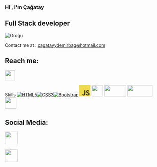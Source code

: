 ### Hi , I'm Çağatay

## Full Stack developer
<img src="https://camo.githubusercontent.com/c5f5b94a887d382057c62f145368ce9c7bf31548ae7ced8e8f02557eb3ff6e99/68747470733a2f2f632e74656e6f722e636f6d2f796d7063434e5f666c6e3841414141642f626162792d796f64612d7468652d6d616e64616c6f7269616e2e676966" alt="Grogu" data-canonical-src="https://c.tenor.com/ympcCN_fln8AAAAd/baby-yoda-the-mandalorian.gif" style="width:450px;height:450px">

 Contact me at : cagatayydemirbag@hotmail.com



## Reach me:
[linkedin]: https://www.linkedin.com/in/çağatay-demirbağ-805356212/

[<img height="32" width="32" src="https://unpkg.com/simple-icons@v6/icons/linkedin.svg" />][linkedin]

 Skills
<a href="https://www.w3schools.com/html/" rel="nofollow">
<img src="https://raw.githubusercontent.com/danielcranney/readme-generator/main/public/icons/skills/html5-colored.svg" width="36" height="36" alt="HTML5" style="max-width: 100%;"></a><a href="https://www.w3.org/TR/CSS/#css" rel="nofollow"><img src="https://raw.githubusercontent.com/danielcranney/readme-generator/main/public/icons/skills/css3-colored.svg" width="36" height="36" alt="CSS3" style="max-width: 100%;"></a><a href="https://getbootstrap.com/" rel="nofollow"><img src="https://raw.githubusercontent.com/danielcranney/readme-generator/main/public/icons/skills/bootstrap-colored.svg" width="36" height="36" alt="Bootstrap" style="max-width: 100%;"></a>
<a href="https://www.javascript.com"><img width="36" height="36" src="https://raw.githubusercontent.com/github/explore/80688e429a7d4ef2fca1e82350fe8e3517d3494d/topics/javascript/javascript.png"></a>
<a href="https://learn.microsoft.com/en-us/dotnet/csharp/"><img width="36" height="36" src="https://miro.medium.com/v2/resize:fit:640/format:webp/1*ymVNbsdd7KxHXHC4-LP7kw.png"></a>
<a href="https://learn.microsoft.com/en-us/dotnet/"><img width="70" height="36" src="https://logowik.com/content/uploads/images/dot-net-core1874.logowik.com.webp"></a>
<img width="80" height="36" src="https://i0.wp.com/learn.onemonth.com/wp-content/uploads/2019/07/image2-1.png?fit=600%2C315&ssl=1">
<img width="36" height="36" src="https://static.javatpoint.com/tutorial/webapi/images/web-api-tutorial.png">

 ## Social Media:
[instagram]: https://www.instagram.com/cagatayyd/
[<img height="40" width="40" src="https://unpkg.com/simple-icons@v6/icons/instagram.svg" />][instagram] 

[twitter]: https://twitter.com/cagataayydd
[<img height="40" width="40" src="https://unpkg.com/simple-icons@v6/icons/twitter.svg" />][twitter]

